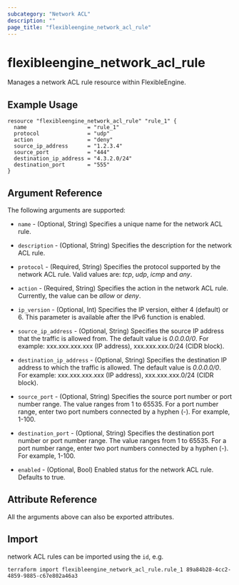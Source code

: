 ```yaml
---
subcategory: "Network ACL"
description: ""
page_title: "flexibleengine_network_acl_rule"
---
```


# flexibleengine_network_acl_rule

Manages a network ACL rule resource within FlexibleEngine.

## Example Usage

```hcl
resource "flexibleengine_network_acl_rule" "rule_1" {
  name                   = "rule_1"
  protocol               = "udp"
  action                 = "deny"
  source_ip_address      = "1.2.3.4"
  source_port            = "444"
  destination_ip_address = "4.3.2.0/24"
  destination_port       = "555"
}
```

## Argument Reference

The following arguments are supported:

* `name` - (Optional, String) Specifies a unique name for the network ACL rule.

* `description` - (Optional, String) Specifies the description for the network ACL rule.

* `protocol` - (Required, String) Specifies the protocol supported by the network ACL rule.
   Valid values are: *tcp*, *udp*, *icmp* and *any*.

* `action` - (Required, String) Specifies the action in the network ACL rule. Currently, the value can be *allow* or *deny*.

* `ip_version` - (Optional, Int) Specifies the IP version, either 4 (default) or 6. This parameter is
  available after the IPv6 function is enabled.

* `source_ip_address` - (Optional, String) Specifies the source IP address that the traffic is allowed from.
  The default value is *0.0.0.0/0*. For example: xxx.xxx.xxx.xxx (IP address), xxx.xxx.xxx.0/24 (CIDR block).

* `destination_ip_address` - (Optional, String) Specifies the destination IP address to which the traffic is allowed.
  The default value is *0.0.0.0/0*. For example: xxx.xxx.xxx.xxx (IP address), xxx.xxx.xxx.0/24 (CIDR block).

* `source_port` - (Optional, String) Specifies the source port number or port number range. The value ranges from 1 to
  65535. For a port number range, enter two port numbers connected by a hyphen (-). For example, 1-100.

* `destination_port` - (Optional, String) Specifies the destination port number or port number range.
  The value ranges from 1 to 65535. For a port number range, enter two port numbers connected by a hyphen (-).
  For example, 1-100.

* `enabled` - (Optional, Bool) Enabled status for the network ACL rule. Defaults to true.

## Attribute Reference

All the arguments above can also be exported attributes.

## Import

network ACL rules can be imported using the `id`, e.g.

```shell
terraform import flexibleengine_network_acl_rule.rule_1 89a84b28-4cc2-4859-9885-c67e802a46a3
```
